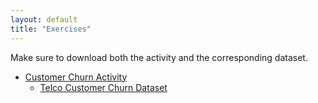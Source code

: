 ```yaml
---
layout: default
title: "Exercises"
---
```


Make sure to download both the activity and the corresponding dataset. 
- [Customer Churn Activity](customerchurn.html)
    - [Telco Customer Churn Dataset](https://www.kaggle.com/datasets/blastchar/telco-customer-churn)
